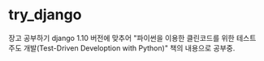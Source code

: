 # try_django
장고 공부하기
django 1.10 버전에 맞추어 "파이썬을 이용한 클린코드를 위한 테스트 주도 개발(Test-Driven Develoption with Python)" 책의 내용으로 공부중.
